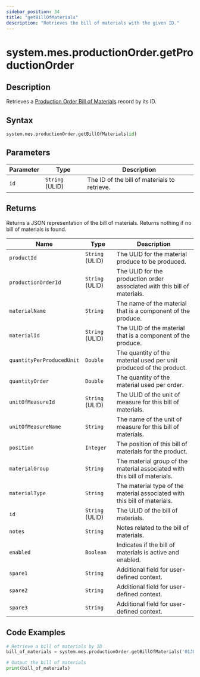 ```yaml
---
sidebar_position: 34
title: "getBillOfMaterials"
description: "Retrieves the bill of materials with the given ID."
---
```


# system.mes.productionOrder.getProductionOrder

## Description

Retrieves a [Production Order Bill of Materials](../../data-model/production-order-model/production-order-bill-of-material) record by its ID.

## Syntax

```python
system.mes.productionOrder.getBillOfMaterials(id)
```

## Parameters

| Parameter | Type            | Description                                  |
| --------- | --------------- | -------------------------------------------- |
| `id`      | `String` (ULID) | The ID of the bill of materials to retrieve. |

## Returns

Returns a JSON representation of the bill of materials. Returns nothing if no bill of materials is found.

| Name                      | Type            | Description                                                                |
| ------------------------- | --------------- | -------------------------------------------------------------------------- |
| `productId`               | `String` (ULID) | The ULID for the material produce to be produced.                          |
| `productionOrderId`       | `String` (ULID) | The ULID for the production order associated with this bill of materials.  |
| `materialName`            | `String`        | The name of the material that is a component of the produce.               |
| `materialId`              | `String` (ULID) | The ULID of the material that is a component of the produce.               |
| `quantityPerProducedUnit` | `Double`        | The quantity of the material used per unit produced of the product.        |
| `quantityOrder`           | `Double`        | The quantity of the material used per order.                               |
| `unitOfMeasureId`         | `String` (ULID) | The ULID of the unit of measure for this bill of materials.                |
| `unitOfMeasureName`       | `String`        | The name of the unit of measure for this bill of materials.                |
| `position`                | `Integer`       | The position of this bill of materials for the product.                    |
| `materialGroup`           | `String`        | The material group of the material associated with this bill of materials. |
| `materialType`            | `String`        | The material type of the material associated with this bill of materials.  |
| `id`                      | `String` (ULID) | The ULID of the bill of materials.                                         |
| `notes`                   | `String`        | Notes related to the bill of materials.                                    |
| `enabled`                 | `Boolean`       | Indicates if the bill of materials is active and enabled.                  |
| `spare1`                  | `String`        | Additional field for user-defined context.                                 |
| `spare2`                  | `String`        | Additional field for user-defined context.                                 |
| `spare3`                  | `String`        | Additional field for user-defined context.                                 |

## Code Examples

```python
# Retrieve a bill of materials by ID
bill_of_materials = system.mes.productionOrder.getBillOfMaterials('01JQ31CZMB-E7QA782B-5B521H4M')

# Output the bill of materials
print(bill_of_materials)
```

